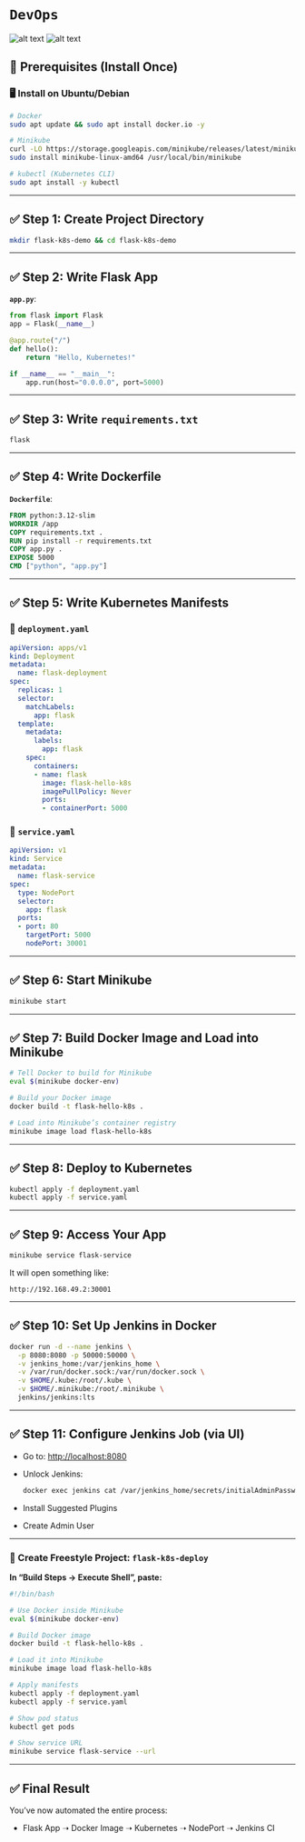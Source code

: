 # `DevOps`

![alt text](screenshots/image-1.png)
![alt text](screenshots/image.png)

## 🔧 Prerequisites (Install Once)

### 🖥️ Install on Ubuntu/Debian

```bash
# Docker
sudo apt update && sudo apt install docker.io -y

# Minikube
curl -LO https://storage.googleapis.com/minikube/releases/latest/minikube-linux-amd64
sudo install minikube-linux-amd64 /usr/local/bin/minikube

# kubectl (Kubernetes CLI)
sudo apt install -y kubectl
```

---

## ✅ Step 1: Create Project Directory

```bash
mkdir flask-k8s-demo && cd flask-k8s-demo
```

---

## ✅ Step 2: Write Flask App

**`app.py`**:

```python
from flask import Flask
app = Flask(__name__)

@app.route("/")
def hello():
    return "Hello, Kubernetes!"

if __name__ == "__main__":
    app.run(host="0.0.0.0", port=5000)
```

---

## ✅ Step 3: Write `requirements.txt`

```txt
flask
```

---

## ✅ Step 4: Write Dockerfile

**`Dockerfile`**:

```Dockerfile
FROM python:3.12-slim
WORKDIR /app
COPY requirements.txt .
RUN pip install -r requirements.txt
COPY app.py .
EXPOSE 5000
CMD ["python", "app.py"]
```

---

## ✅ Step 5: Write Kubernetes Manifests

### 📄 `deployment.yaml`

```yaml
apiVersion: apps/v1
kind: Deployment
metadata:
  name: flask-deployment
spec:
  replicas: 1
  selector:
    matchLabels:
      app: flask
  template:
    metadata:
      labels:
        app: flask
    spec:
      containers:
      - name: flask
        image: flask-hello-k8s
        imagePullPolicy: Never
        ports:
        - containerPort: 5000
```

### 📄 `service.yaml`

```yaml
apiVersion: v1
kind: Service
metadata:
  name: flask-service
spec:
  type: NodePort
  selector:
    app: flask
  ports:
  - port: 80
    targetPort: 5000
    nodePort: 30001
```

---

## ✅ Step 6: Start Minikube

```bash
minikube start
```

---

## ✅ Step 7: Build Docker Image and Load into Minikube

```bash
# Tell Docker to build for Minikube
eval $(minikube docker-env)

# Build your Docker image
docker build -t flask-hello-k8s .

# Load into Minikube’s container registry
minikube image load flask-hello-k8s
```

---

## ✅ Step 8: Deploy to Kubernetes

```bash
kubectl apply -f deployment.yaml
kubectl apply -f service.yaml
```

---

## ✅ Step 9: Access Your App

```bash
minikube service flask-service
```

It will open something like:

```
http://192.168.49.2:30001
```

---

## ✅ Step 10: Set Up Jenkins in Docker

```bash
docker run -d --name jenkins \
  -p 8080:8080 -p 50000:50000 \
  -v jenkins_home:/var/jenkins_home \
  -v /var/run/docker.sock:/var/run/docker.sock \
  -v $HOME/.kube:/root/.kube \
  -v $HOME/.minikube:/root/.minikube \
  jenkins/jenkins:lts
```

---

## ✅ Step 11: Configure Jenkins Job (via UI)

* Go to: [http://localhost:8080](http://localhost:8080)
* Unlock Jenkins:

  ```bash
  docker exec jenkins cat /var/jenkins_home/secrets/initialAdminPassword
  ```
* Install Suggested Plugins
* Create Admin User

---

### 🔨 Create Freestyle Project: `flask-k8s-deploy`

**In “Build Steps → Execute Shell”, paste:**

```bash
#!/bin/bash

# Use Docker inside Minikube
eval $(minikube docker-env)

# Build Docker image
docker build -t flask-hello-k8s .

# Load it into Minikube
minikube image load flask-hello-k8s

# Apply manifests
kubectl apply -f deployment.yaml
kubectl apply -f service.yaml

# Show pod status
kubectl get pods

# Show service URL
minikube service flask-service --url
```

---

## ✅ Final Result

You’ve now automated the entire process:

* Flask App ➝ Docker Image ➝ Kubernetes ➝ NodePort ➝ Jenkins CI
